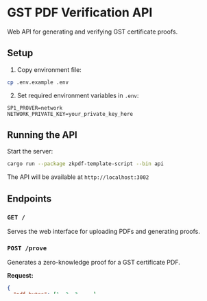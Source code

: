 # GST PDF Verification API

Web API for generating and verifying GST certificate proofs.

## Setup

1. Copy environment file:

```bash
cp .env.example .env
```

2. Set required environment variables in `.env`:

```
SP1_PROVER=network
NETWORK_PRIVATE_KEY=your_private_key_here
```

## Running the API

Start the server:

```bash
cargo run --package zkpdf-template-script --bin api
```

The API will be available at `http://localhost:3002`

## Endpoints

### `GET /`

Serves the web interface for uploading PDFs and generating proofs.

### `POST /prove`

Generates a zero-knowledge proof for a GST certificate PDF.

**Request:**

```json
{
  "pdf_bytes": [1, 2, 3, ...]
}
```

**Response:**
Returns the generated proof with public values.

### `POST /verify`

Verifies a previously generated proof.

**Request:**

```json
{
  "proof": "...",
  "public_values": "..."
}
```

**Response:**

```json
{
  "valid": true,
  "error": null
}
```

## Web Interface

The web interface allows you to:

- Upload GST certificate PDFs
- Generate zero-knowledge proofs
- Verify proofs
- View verification results

## CLI Tools

### Execute Program

```bash
RUST_LOG=info cargo run --package zkpdf-template-script -- --execute
```

### Generate Proof

```bash
RUST_LOG=info cargo run --package zkpdf-template-script -- --prove
```

### Generate EVM Proof

```bash
RUST_LOG=info cargo run --package zkpdf-template-script --bin evm -- --system groth16
```

### Get Verification Key

```bash
RUST_LOG=info cargo run --package zkpdf-template-script --bin vkey
```

## Custom PDF Path

Use your own PDF file:

```bash
RUST_LOG=info cargo run --package zkpdf-template-script -- --execute --pdf-path /path/to/certificate.pdf
```
